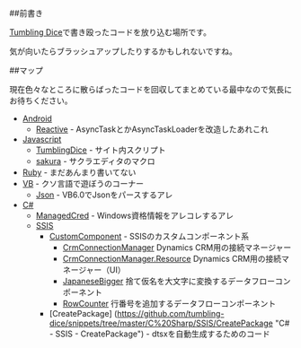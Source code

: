 ##前書き

[Tumbling Dice](http://outofmem.tumblr.com/ "Tumbling Dice")で書き殴ったコードを放り込む場所です。

気が向いたらブラッシュアップしたりするかもしれないですね。

##マップ

現在色々なところに散らばったコードを回収してまとめている最中なので気長にお待ちください。

* [Android](https://github.com/tumbling-dice/snippets/tree/master/Android "Android")
    * [Reactive](https://github.com/tumbling-dice/snippets/tree/master/Android/Reactive "Android - Reactive") - AsyncTaskとかAsyncTaskLoaderを改造したあれこれ
* [Javascript](https://github.com/tumbling-dice/snippets/tree/master/Javascript "Javascript")
    * [TumblingDice](https://github.com/tumbling-dice/snippets/tree/master/Javascript/TumblingDice "JavaScript - TumblingDice") - サイト内スクリプト
    * [sakura](https://github.com/tumbling-dice/snippets/tree/master/Javascript/sakura "JavaScript - sakura") - サクラエディタのマクロ
* [Ruby](https://github.com/tumbling-dice/snippets/tree/master/Ruby "Ruby") - まだあんまり書いてない
* [VB](https://github.com/tumbling-dice/snippets/tree/master/VB "VB") - クソ言語で遊ぼうのコーナー
    * [Json](https://github.com/tumbling-dice/snippets/tree/master/Json "VB - Json") - VB6.0でJsonをパースするアレ
* [C#](https://github.com/tumbling-dice/snippets/tree/master/C%20Sharp "C#")
    * [ManagedCred](https://github.com/tumbling-dice/snippets/tree/master/C%20Sharp/ManagedCred "C# - ManagedCred") - Windows資格情報をアレコレするアレ
    * [SSIS](https://github.com/tumbling-dice/snippets/tree/master/C%20Sharp/SSIS "C# - SSIS")
        * [CustomComponent](https://github.com/tumbling-dice/snippets/tree/master/C%20Sharp/SSIS/CustomComponent "C# - SSIS - CustomComponent") - SSISのカスタムコンポーネント系
            * [CrmConnectionManager](https://github.com/tumbling-dice/snippets/tree/master/C%20Sharp/SSIS/CustomComponent/CrmConnectionManager "C# - SSIS - CustomComponent - CrmConnectionManager") Dynamics CRM用の接続マネージャー
            * [CrmConnectionManager.Resource](https://github.com/tumbling-dice/snippets/tree/master/C%20Sharp/SSIS/CustomComponent/CrmConnectionManager.Resource "C# - SSIS - CustomComponent - CrmConnectionManager.Resource") Dynamics CRM用の接続マネージャー（UI）
            * [JapaneseBigger](https://github.com/tumbling-dice/snippets/tree/master/C%20Sharp/SSIS/CustomComponent/JapaneseBigger "C# - SSIS - CustomComponent - JapaneseBigger") 捨て仮名を大文字に変換するデータフローコンポーネント
            * [RowCounter](https://github.com/tumbling-dice/snippets/tree/master/C%20Sharp/SSIS/CustomComponent/RowCounter "C# - SSIS - CustomComponent - RowCounter") 行番号を追加するデータフローコンポーネント
        * [CreatePackage] (https://github.com/tumbling-dice/snippets/tree/master/C%20Sharp/SSIS/CreatePackage "C# - SSIS - CreatePackage") - dtsxを自動生成するためのコード
